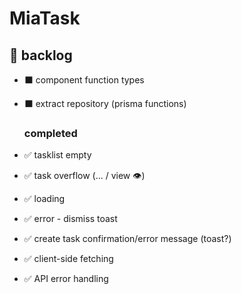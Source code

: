 # MiaTask

## 📃 backlog

- ⬛ component function types
- ⬛ extract repository (prisma functions)

  ### completed

- ✅ tasklist empty
- ✅ task overflow (... / view 👁️)
- ✅ loading
- ✅ error - dismiss toast
- ✅ create task confirmation/error message (toast?)
- ✅ client-side fetching
- ✅ API error handling
